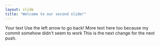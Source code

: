 ```yaml
---
layout: slide
title: "Welcome to our second slide!"
---
```

Your text
Use the left arrow to go back! 
More text here too because my commit somehow didn't seem to work 
This is the next change for the next push. 


